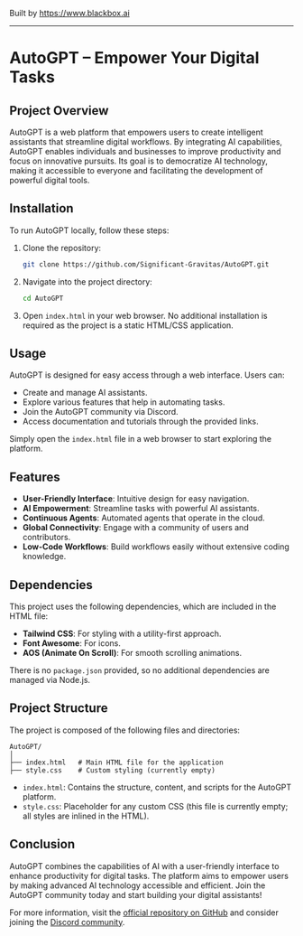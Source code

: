 
Built by https://www.blackbox.ai

---

# AutoGPT – Empower Your Digital Tasks

## Project Overview
AutoGPT is a web platform that empowers users to create intelligent assistants that streamline digital workflows. By integrating AI capabilities, AutoGPT enables individuals and businesses to improve productivity and focus on innovative pursuits. Its goal is to democratize AI technology, making it accessible to everyone and facilitating the development of powerful digital tools.

## Installation
To run AutoGPT locally, follow these steps:

1. Clone the repository:
   ```bash
   git clone https://github.com/Significant-Gravitas/AutoGPT.git
   ```
2. Navigate into the project directory:
   ```bash
   cd AutoGPT
   ```
3. Open `index.html` in your web browser. No additional installation is required as the project is a static HTML/CSS application.

## Usage
AutoGPT is designed for easy access through a web interface. Users can:

- Create and manage AI assistants.
- Explore various features that help in automating tasks.
- Join the AutoGPT community via Discord.
- Access documentation and tutorials through the provided links.

Simply open the `index.html` file in a web browser to start exploring the platform.

## Features
- **User-Friendly Interface**: Intuitive design for easy navigation.
- **AI Empowerment**: Streamline tasks with powerful AI assistants.
- **Continuous Agents**: Automated agents that operate in the cloud.
- **Global Connectivity**: Engage with a community of users and contributors.
- **Low-Code Workflows**: Build workflows easily without extensive coding knowledge.

## Dependencies
This project uses the following dependencies, which are included in the HTML file:

- **Tailwind CSS**: For styling with a utility-first approach.
- **Font Awesome**: For icons.
- **AOS (Animate On Scroll)**: For smooth scrolling animations.

There is no `package.json` provided, so no additional dependencies are managed via Node.js.

## Project Structure
The project is composed of the following files and directories:

```
AutoGPT/
│
├── index.html   # Main HTML file for the application
├── style.css    # Custom styling (currently empty)
```

- `index.html`: Contains the structure, content, and scripts for the AutoGPT platform.
- `style.css`: Placeholder for any custom CSS (this file is currently empty; all styles are inlined in the HTML).

## Conclusion
AutoGPT combines the capabilities of AI with a user-friendly interface to enhance productivity for digital tasks. The platform aims to empower users by making advanced AI technology accessible and efficient. Join the AutoGPT community today and start building your digital assistants!

For more information, visit the [official repository on GitHub](https://github.com/Significant-Gravitas/AutoGPT) and consider joining the [Discord community](https://discord.gg/autogpt).